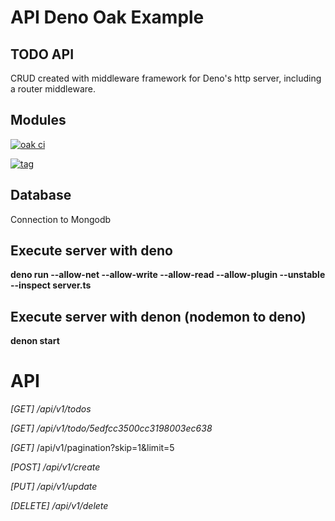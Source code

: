 # API Deno Oak Example

## TODO API

CRUD created with middleware framework for Deno's http server, including a router middleware.

## Modules

[![oak ci](https://github.com/oakserver/oak/workflows/oak%20ci/badge.svg)](https://github.com/oakserver/oak)

[![tag](https://img.shields.io/github/tag/manyuanrong/deno_mongo.svg)](https://github.com/manyuanrong/deno_mongo/releases)

## Database

Connection to Mongodb

## Execute server with deno

**deno run --allow-net --allow-write --allow-read --allow-plugin --unstable --inspect server.ts**

## Execute server with denon (nodemon to deno)

**denon start**

# API

*[GET] /api/v1/todos*

*[GET] /api/v1/todo/5edfcc3500cc3198003ec638*

*[GET]* /api/v1/pagination?skip=1&limit=5

*[POST] /api/v1/create*

*[PUT] /api/v1/update*

*[DELETE] /api/v1/delete*
